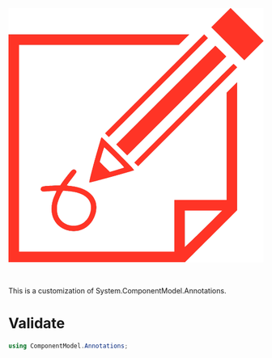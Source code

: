 <p align="center">
    <a href="#Validate">
        <img alt="logo" src="Assets/logo.png">
    </a>
</p>
<br>

This is a customization of System.ComponentModel.Annotations.

# Validate

```cs
using ComponentModel.Annotations;

```
